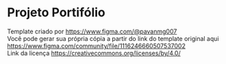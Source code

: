 # Projeto Portifólio

Template criado por https://www.figma.com/@pavanmg007 <br>
Você pode gerar sua própria cópia a partir do link do template original aqui https://www.figma.com/community/file/1116246660507537002 <br>
Link da licença https://creativecommons.org/licenses/by/4.0/
